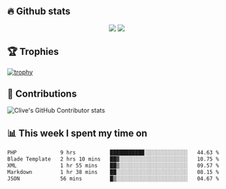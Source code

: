 ## &#128293; Github stats

<!-- GitHub Readme Streak Stats - https://github.com/DenverCoder1/github-readme-streak-stats -->
<p align="center">

<picture>
  <source 
    srcset="https://github-readme-stats.vercel.app/api?username=clivewalkden&count_private=true&show_icons=true&theme=darcula"
    media="(prefers-color-scheme: dark)"
  />
  <source
    srcset="https://github-readme-stats.vercel.app/api?username=clivewalkden&count_private=true&show_icons=true&theme=calm"
    media="(prefers-color-scheme: light), (prefers-color-scheme: no-preference)"
  />
  <img src="https://github-readme-stats.vercel.app/api?username=clivewalkden&count_private=true&show_icons=true&theme=darcula" />
</picture>

<a href="https://git.io/streak-stats" target="_blank">
  <img src="http://github-readme-streak-stats.herokuapp.com?user=clivewalkden&theme=darcula&date_format=j%20M%5B%20Y%5D" />
</a>

</p>

## &#127942; Trophies
[![trophy](https://github-profile-trophy.vercel.app/?username=clivewalkden&theme=onedark)](https://github.com/clivewalkden/github-profile-trophy)

## &#129309; Contributions
![Clive's GitHub Contributor stats](https://github-contributor-stats.vercel.app/api?username=clivewalkden)

## &#128202; This week I spent my time on
<!--START_SECTION:waka-->

```txt
PHP              9 hrs           ███████████░░░░░░░░░░░░░░   44.63 %
Blade Template   2 hrs 10 mins   ██▓░░░░░░░░░░░░░░░░░░░░░░   10.75 %
XML              1 hr 55 mins    ██▒░░░░░░░░░░░░░░░░░░░░░░   09.57 %
Markdown         1 hr 38 mins    ██░░░░░░░░░░░░░░░░░░░░░░░   08.15 %
JSON             56 mins         █▒░░░░░░░░░░░░░░░░░░░░░░░   04.67 %
```

<!--END_SECTION:waka-->
